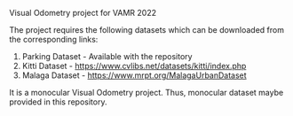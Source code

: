 Visual Odometry project for VAMR 2022

The project requires the following datasets which can be downloaded from the corresponding links:

1. Parking Dataset - Available with the repository
2. Kitti Dataset - https://www.cvlibs.net/datasets/kitti/index.php
3. Malaga Dataset - https://www.mrpt.org/MalagaUrbanDataset

It is a monocular Visual Odometry project. Thus, monocular dataset maybe provided in this repository. 
